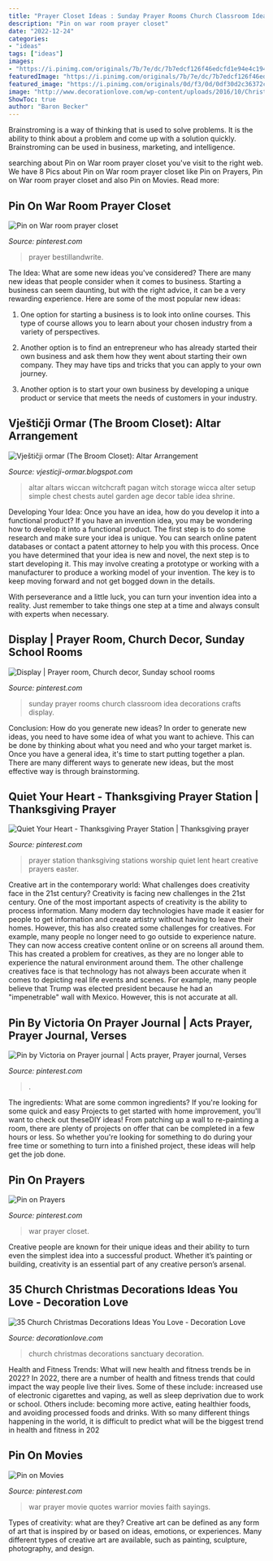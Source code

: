 ```yaml
---
title: "Prayer Closet Ideas : Sunday Prayer Rooms Church Classroom Idea Decorations Crafts Display"
description: "Pin on war room prayer closet"
date: "2022-12-24"
categories:
- "ideas"
tags: ["ideas"]
images:
- "https://i.pinimg.com/originals/7b/7e/dc/7b7edcf126f46edcfd1e94e4c194f561.jpg"
featuredImage: "https://i.pinimg.com/originals/7b/7e/dc/7b7edcf126f46edcfd1e94e4c194f561.jpg"
featured_image: "https://i.pinimg.com/originals/0d/f3/0d/0df30d2c36372c000fc494f396b70e81.jpg"
image: "http://www.decorationlove.com/wp-content/uploads/2016/10/Christmas-Decorations-for-Church-Sanctuary.jpg"
ShowToc: true
author: "Baron Becker"
---
```



Brainstroming is a way of thinking that is used to solve problems. It is the ability to think about a problem and come up with a solution quickly. Brainstroming can be used in business, marketing, and intelligence.

	

		
searching about Pin on War room prayer closet you've visit to the right web. We have 8 Pics about Pin on War room prayer closet like Pin on Prayers, Pin on War room prayer closet and also Pin on Movies. Read more:
		
    
## Pin On War Room Prayer Closet

<img loading=lazy src="https://i.pinimg.com/736x/d6/38/26/d63826ea3b36f2e5785af869086952f9.jpg" onerror="this.onerror=null;this.src='https://tse2.mm.bing.net/th?id=OIP.Cw2OCTRkSVKhErisqI5z3QAAAA&amp;pid=15.1';" alt="Pin on War room prayer closet">

_Source: pinterest.com_

>prayer bestillandwrite. 

	

The Idea: What are some new ideas you've considered?
There are many new ideas that people consider when it comes to business. Starting a business can seem daunting, but with the right advice, it can be a very rewarding experience. Here are some of the most popular new ideas:
1. One option for starting a business is to look into online courses. This type of course allows you to learn about your chosen industry from a variety of perspectives.

2. Another option is to find an entrepreneur who has already started their own business and ask them how they went about starting their own company. They may have tips and tricks that you can apply to your own journey.

3. Another option is to start your own business by developing a unique product or service that meets the needs of customers in your industry.

    
## Vještičji Ormar (The Broom Closet): Altar Arrangement

<img loading=lazy src="http://media-cache-ak0.pinimg.com/736x/56/c8/10/56c81071f730dcea1ebcd3ff709d8b55.jpg" onerror="this.onerror=null;this.src='https://tse3.mm.bing.net/th?id=OIP.xc8wEDhirAn14hYBjTUIhgHaJ3&amp;pid=15.1';" alt="Vještičji ormar (The Broom Closet): Altar Arrangement">

_Source: vjesticji-ormar.blogspot.com_

>altar altars wiccan witchcraft pagan witch storage wicca alter setup simple chest chests autel garden age decor table idea shrine. 

	

Developing Your Idea: Once you have an idea, how do you develop it into a functional product?
If you have an invention idea, you may be wondering how to develop it into a functional product. The first step is to do some research and make sure your idea is unique. You can search online patent databases or contact a patent attorney to help you with this process.
Once you have determined that your idea is new and novel, the next step is to start developing it. This may involve creating a prototype or working with a manufacturer to produce a working model of your invention. The key is to keep moving forward and not get bogged down in the details.

With perseverance and a little luck, you can turn your invention idea into a reality. Just remember to take things one step at a time and always consult with experts when necessary.

    
## Display | Prayer Room, Church Decor, Sunday School Rooms

<img loading=lazy src="https://i.pinimg.com/originals/0d/f3/0d/0df30d2c36372c000fc494f396b70e81.jpg" onerror="this.onerror=null;this.src='https://tse3.mm.bing.net/th?id=OIP.JaGjnijy3Fu-nvH6nHEQ_gHaHa&amp;pid=15.1';" alt="Display | Prayer room, Church decor, Sunday school rooms">

_Source: pinterest.com_

>sunday prayer rooms church classroom idea decorations crafts display. 

	

Conclusion: How do you generate new ideas?
In order to generate new ideas, you need to have some idea of what you want to achieve. This can be done by thinking about what you need and who your target market is. Once you have a general idea, it's time to start putting together a plan. There are many different ways to generate new ideas, but the most effective way is through brainstorming.

    
## Quiet Your Heart - Thanksgiving Prayer Station | Thanksgiving Prayer

<img loading=lazy src="https://i.pinimg.com/originals/b1/d1/33/b1d13340b6ac777b277ae617f4890a87.jpg" onerror="this.onerror=null;this.src='https://tse4.mm.bing.net/th?id=OIP.AdTn--cd8OmGvFJkRTBAmAHaFj&amp;pid=15.1';" alt="Quiet Your Heart - Thanksgiving Prayer Station | Thanksgiving prayer">

_Source: pinterest.com_

>prayer station thanksgiving stations worship quiet lent heart creative prayers easter. 

	

Creative art in the contemporary world: What challenges does creativity face in the 21st century?
Creativity is facing new challenges in the 21st century. One of the most important aspects of creativity is the ability to process information. Many modern day technologies have made it easier for people to get information and create artistry without having to leave their homes. However, this has also created some challenges for creatives. For example, many people no longer need to go outside to experience nature. They can now access creative content online or on screens all around them. This has created a problem for creatives, as they are no longer able to experience the natural environment around them. The other challenge creatives face is that technology has not always been accurate when it comes to depicting real life events and scenes. For example, many people believe that Trump was elected president because he had an "impenetrable" wall with Mexico. However, this is not accurate at all.

    
## Pin By Victoria On Prayer Journal | Acts Prayer, Prayer Journal, Verses

<img loading=lazy src="https://i.pinimg.com/originals/f2/8c/4a/f28c4a5ca24afae5156e22c3acbff1a8.jpg" onerror="this.onerror=null;this.src='https://tse2.mm.bing.net/th?id=OIP.GgJKVazkFCZ-JLfs7eYaCgHaLJ&amp;pid=15.1';" alt="Pin by Victoria on Prayer journal | Acts prayer, Prayer journal, Verses">

_Source: pinterest.com_

>. 

	

The ingredients: What are some common ingredients?
If you're looking for some quick and easy Projects to get started with home improvement, you'll want to check out theseDIY ideas! From patching up a wall to re-painting a room, there are plenty of projects on offer that can be completed in a few hours or less. So whether you're looking for something to do during your free time or something to turn into a finished project, these ideas will help get the job done.

    
## Pin On Prayers

<img loading=lazy src="https://i.pinimg.com/originals/7b/7e/dc/7b7edcf126f46edcfd1e94e4c194f561.jpg" onerror="this.onerror=null;this.src='https://tse4.mm.bing.net/th?id=OIP.p2X8ePPNcHz6e13CKpNv9AHaNK&amp;pid=15.1';" alt="Pin on Prayers">

_Source: pinterest.com_

>war prayer closet. 

	

Creative people are known for their unique ideas and their ability to turn even the simplest idea into a successful product. Whether it’s painting or building, creativity is an essential part of any creative person’s arsenal.

    
## 35 Church Christmas Decorations Ideas You Love - Decoration Love

<img loading=lazy src="http://www.decorationlove.com/wp-content/uploads/2016/10/Christmas-Decorations-for-Church-Sanctuary.jpg" onerror="this.onerror=null;this.src='https://tse4.mm.bing.net/th?id=OIP.zEKXbd9EN5FRwdNioC133gHaJ4&amp;pid=15.1';" alt="35 Church Christmas Decorations Ideas You Love - Decoration Love">

_Source: decorationlove.com_

>church christmas decorations sanctuary decoration. 

	

Health and Fitness Trends: What will new health and fitness trends be in 2022?
In 2022, there are a number of health and fitness trends that could impact the way people live their lives. Some of these include: increased use of electronic cigarettes and vaping, as well as sleep deprivation due to work or school. Others include: becoming more active, eating healthier foods, and avoiding processed foods and drinks. With so many different things happening in the world, it is difficult to predict what will be the biggest trend in health and fitness in 202
    
## Pin On Movies

<img loading=lazy src="https://i.pinimg.com/736x/17/27/1f/17271f0be0e08dece484f6aab0ee3dc6--prayer-room-faith-quotes.jpg" onerror="this.onerror=null;this.src='https://tse3.mm.bing.net/th?id=OIP.7C0gIpqqfs81kVnUYxHe_gHaHa&amp;pid=15.1';" alt="Pin on Movies">

_Source: pinterest.com_

>war prayer movie quotes warrior movies faith sayings. 

	

Types of creativity: what are they?
Creative art can be defined as any form of art that is inspired by or based on ideas, emotions, or experiences. Many different types of creative art are available, such as painting, sculpture, photography, and design.

